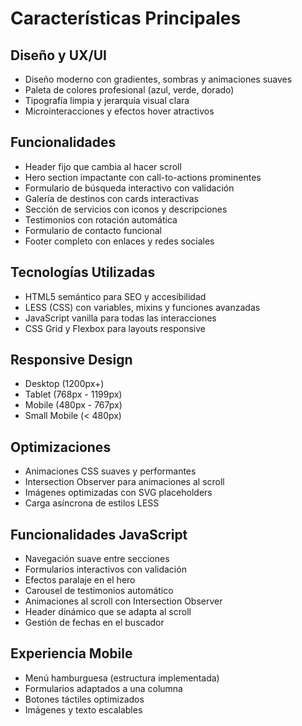 # Características Principales

## Diseño y UX/UI

- Diseño moderno con gradientes, sombras y animaciones suaves
- Paleta de colores profesional (azul, verde, dorado)
- Tipografía limpia y jerarquía visual clara
- Microinteracciones y efectos hover atractivos

## Funcionalidades

- Header fijo que cambia al hacer scroll
- Hero section impactante con call-to-actions prominentes
- Formulario de búsqueda interactivo con validación
- Galería de destinos con cards interactivas
- Sección de servicios con iconos y descripciones
- Testimonios con rotación automática
- Formulario de contacto funcional
- Footer completo con enlaces y redes sociales

## Tecnologías Utilizadas

- HTML5 semántico para SEO y accesibilidad
- LESS (CSS) con variables, mixins y funciones avanzadas
- JavaScript vanilla para todas las interacciones
- CSS Grid y Flexbox para layouts responsive

## Responsive Design

- Desktop (1200px+)
- Tablet (768px - 1199px)
- Mobile (480px - 767px)
- Small Mobile (< 480px)

## Optimizaciones

- Animaciones CSS suaves y performantes
- Intersection Observer para animaciones al scroll
- Imágenes optimizadas con SVG placeholders
- Carga asíncrona de estilos LESS

## Funcionalidades JavaScript

- Navegación suave entre secciones
- Formularios interactivos con validación
- Efectos paralaje en el hero
- Carousel de testimonios automático
- Animaciones al scroll con Intersection Observer
- Header dinámico que se adapta al scroll
- Gestión de fechas en el buscador

## Experiencia Mobile

- Menú hamburguesa (estructura implementada)
- Formularios adaptados a una columna
- Botones táctiles optimizados
- Imágenes y texto escalables
